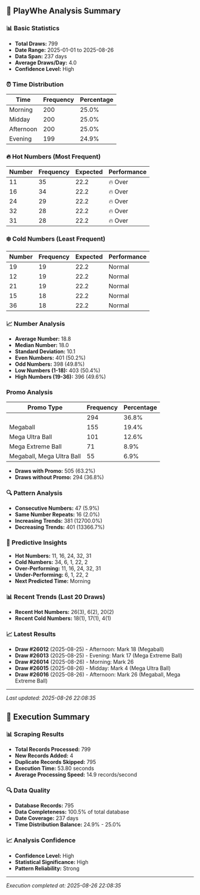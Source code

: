 
## 🎯 PlayWhe Analysis Summary

### 📊 Basic Statistics
- **Total Draws:** 799
- **Date Range:** 2025-01-01 to 2025-08-26
- **Data Span:** 237 days
- **Average Draws/Day:** 4.0
- **Confidence Level:** High

### ⏰ Time Distribution
| Time | Frequency | Percentage |
|------|-----------|------------|
| Morning | 200 | 25.0% |
| Midday | 200 | 25.0% |
| Afternoon | 200 | 25.0% |
| Evening | 199 | 24.9% |

### 🔥 Hot Numbers (Most Frequent)
| Number | Frequency | Expected | Performance |
|--------|-----------|----------|-------------|
| 11 | 35 | 22.2 | 🔥 Over |
| 16 | 34 | 22.2 | 🔥 Over |
| 24 | 29 | 22.2 | 🔥 Over |
| 32 | 28 | 22.2 | 🔥 Over |
| 31 | 28 | 22.2 | 🔥 Over |

### ❄️ Cold Numbers (Least Frequent)
| Number | Frequency | Expected | Performance |
|--------|-----------|----------|-------------|
| 19 | 19 | 22.2 | Normal |
| 12 | 19 | 22.2 | Normal |
| 21 | 19 | 22.2 | Normal |
| 15 | 18 | 22.2 | Normal |
| 36 | 18 | 22.2 | Normal |

### 📈 Number Analysis
- **Average Number:** 18.8
- **Median Number:** 18.0
- **Standard Deviation:** 10.1
- **Even Numbers:** 401 (50.2%)
- **Odd Numbers:** 398 (49.8%)
- **Low Numbers (1-18):** 403 (50.4%)
- **High Numbers (19-36):** 396 (49.6%)

###  Promo Analysis
| Promo Type | Frequency | Percentage |
|------------|-----------|------------|
|  | 294 | 36.8% |
| Megaball | 155 | 19.4% |
| Mega Ultra Ball | 101 | 12.6% |
| Mega Extreme Ball | 71 | 8.9% |
| Megaball, Mega Ultra Ball | 55 | 6.9% |
- **Draws with Promo:** 505 (63.2%)
- **Draws without Promo:** 294 (36.8%)

### 🔍 Pattern Analysis
- **Consecutive Numbers:** 47 (5.9%)
- **Same Number Repeats:** 16 (2.0%)
- **Increasing Trends:** 381 (12700.0%)
- **Decreasing Trends:** 401 (13366.7%)

### 🔮 Predictive Insights
- **Hot Numbers:** 11, 16, 24, 32, 31
- **Cold Numbers:** 34, 6, 1, 22, 2
- **Over-Performing:** 11, 16, 24, 32, 31
- **Under-Performing:** 6, 1, 22, 2
- **Next Predicted Time:** Morning

### 📊 Recent Trends (Last 20 Draws)
- **Recent Hot Numbers:** 26(3), 6(2), 20(2)
- **Recent Cold Numbers:** 18(1), 17(1), 4(1)

### 📈 Latest Results
- **Draw #26012** (2025-08-25) - Afternoon: Mark 18 (Megaball)
- **Draw #26013** (2025-08-25) - Evening: Mark 17 (Mega Extreme Ball)
- **Draw #26014** (2025-08-26) - Morning: Mark 26 
- **Draw #26015** (2025-08-26) - Midday: Mark 4 (Mega Ultra Ball)
- **Draw #26016** (2025-08-26) - Afternoon: Mark 26 (Megaball, Mega Extreme Ball)

---
*Last updated: 2025-08-26 22:08:35*

## 🚀 Execution Summary

### 📊 Scraping Results
- **Total Records Processed:** 799
- **New Records Added:** 4
- **Duplicate Records Skipped:** 795
- **Execution Time:** 53.80 seconds
- **Average Processing Speed:** 14.9 records/second

### 🔍 Data Quality
- **Database Records:** 795
- **Data Completeness:** 100.5% of total database
- **Date Coverage:** 237 days
- **Time Distribution Balance:** 24.9% - 25.0%

### 📈 Analysis Confidence
- **Confidence Level:** High
- **Statistical Significance:** High
- **Pattern Reliability:** Strong

---
*Execution completed at: 2025-08-26 22:08:35*
